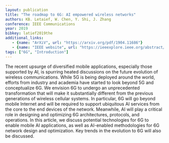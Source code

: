 ```yaml
---
layout: publication
title: "The roadmap to 6G: AI empowered wireless networks"
authors: KB. Letaief, W. Chen, Y. Shi, J. Zhang
conference: IEEE Communications 
year: 2019
bibkey: latief2019the
additional_links:
   - {name: "ArXiV", url: "https://arxiv.org/pdf/1904.11686"}
   - {name: "IEEE website", url: "https://ieeexplore.ieee.org/abstract/document/8808168"}
tags: ["6G", "Introduction"]
---
```

The recent upsurge of diversified mobile applications, especially those supported by AI, is spurring heated discussions on the future evolution of wireless communications. While 5G is being deployed around the world, efforts from industry and academia have started to look beyond 5G and conceptualize 6G. We envision 6G to undergo an unprecedented transformation that will make it substantially different from the previous generations of wireless cellular systems. In particular, 6G will go beyond mobile Internet and will be required to support ubiquitous AI services from the core to the end devices of the network. Meanwhile, AI will play a critical role in designing and optimizing 6G architectures, protocols, and operations. In this article, we discuss potential technologies for 6G to enable mobile AI applications, as well as AI-enabled methodologies for 6G network design and optimization. Key trends in the evolution to 6G will also be discussed.
